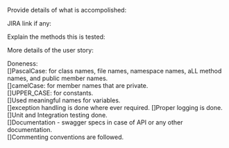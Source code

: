 Provide details of what is accompolished:


JIRA link if any:


Explain the methods this is tested:


More details of the user story:


Doneness:                   
[]PascalCase: for class names, file names, namespace names, aLL method names, and public member names.  
[]camelCase: for member names that are private.   
[]UPPER_CASE: for constants.  
[]Used meaningful names for variables.  
[]exception handling is done where ever required. 
[]Proper logging is done. 
[]Unit and Integration testing done.  
[]Documentation - swagger specs in case of API or any other documentation.  
[]Commenting conventions are followed.  

